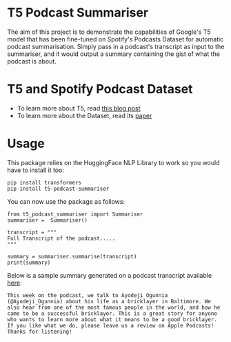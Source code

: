 # T5 Podcast Summariser

The aim of this project is to demonstrate the capabilities of Google's T5 model that has been fine-tuned on Spotify's Podcasts Dataset for automatic podcast summarisation. Simply pass in a podcast's transcript as input to the summariser, and it would output a summary containing the gist of what the podcast is about.


# T5 and Spotify Podcast Dataset

 - To learn more about T5, read [this blog post](https://ai.googleblog.com/2020/02/exploring-transfer-learning-with-t5.html)
 - To learn more about the Dataset, read its [paper](https://arxiv.org/abs/2004.04270)

# Usage

This package relies on the HuggingFace NLP Library to work so you would have to install it too:

    pip install transformers
    pip install t5-podcast-summariser

You can now use the package as follows:

    from t5_podcast_summariser import Summariser
    summariser =  Summariser()
    
    transcript = """
    Full Transcript of the podcast.....
    """
   
    summary = summariser.summarise(transcript)
    print(summary)
    
Below is a sample summary generated on a podcast transcript available [here](https://storycorps.org/podcast/storycorps-466-callings/):

    This week on the podcast, we talk to Ayodeji Ogunnia (@Ayodeji_Ogunnia) about his life as a bricklayer in Baltimore. We also hear from one of the most famous people in the world, and how he came to be a successful bricklayer. This is a great story for anyone who wants to learn more about what it means to be a good bricklayer. If you like what we do, please leave us a review on Apple Podcasts! Thanks for listening!

 


